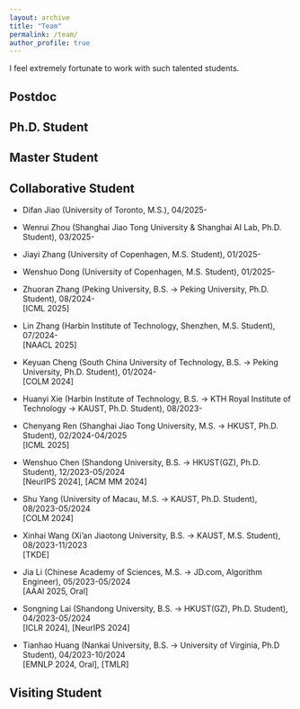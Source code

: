 ```yaml
---
layout: archive
title: "Team"
permalink: /team/
author_profile: true
---
```


I feel extremely fortunate to work with such talented students.

## Postdoc



## Ph.D. Student




## Master Student





## Collaborative Student 

- Difan Jiao (University of Toronto, M.S.), 04/2025- <br>

- Wenrui Zhou (Shanghai Jiao Tong University & Shanghai AI Lab, Ph.D. Student), 03/2025- <br>

- Jiayi Zhang (University of Copenhagen, M.S. Student), 01/2025- <br>

- Wenshuo Dong (University of Copenhagen, M.S. Student), 01/2025- <br>

- Zhuoran Zhang (Peking University, B.S. -> Peking University, Ph.D. Student), 08/2024-   <br>
[ICML 2025]

- Lin Zhang (Harbin Institute of Technology, Shenzhen, M.S. Student), 07/2024-  <br>
[NAACL 2025]

- Keyuan Cheng (South China University of Technology, B.S. -> Peking University, Ph.D. Student), 01/2024- <br>
[COLM 2024]

- Huanyi Xie (Harbin Institute of Technology, B.S. -> KTH Royal Institute of Technology -> KAUST, Ph.D. Student), 08/2023- <br>


- Chenyang Ren (Shanghai Jiao Tong University, M.S. -> HKUST, Ph.D. Student), 02/2024-04/2025  <br>
[ICML 2025]

- Wenshuo Chen (Shandong University, B.S. -> HKUST(GZ), Ph.D. Student), 12/2023-05/2024 <br>
[NeurIPS 2024], [ACM MM 2024]

- Shu Yang (University of Macau, M.S. -> KAUST, Ph.D. Student), 08/2023-05/2024  <br>
[COLM 2024]

- Xinhai Wang (Xi’an Jiaotong University, B.S. -> KAUST, M.S. Student), 08/2023-11/2023  <br>
[TKDE]

- Jia Li (Chinese Academy of Sciences, M.S. -> JD.com, Algorithm Engineer), 05/2023-05/2024 <br>
[AAAI 2025, Oral]

- Songning Lai (Shandong University, B.S. -> HKUST(GZ), Ph.D. Student), 04/2023-05/2024   <br>
[ICLR 2024], [NeurIPS 2024]

- Tianhao Huang (Nankai University, B.S. -> University of Virginia, Ph.D  Student), 04/2023-10/2024   <br>
[EMNLP 2024, Oral], [TMLR]



## Visiting Student


